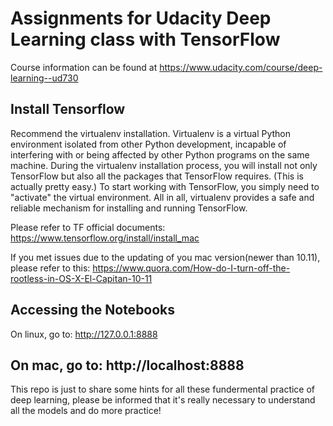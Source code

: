 Assignments for Udacity Deep Learning class with TensorFlow
===========================================================

Course information can be found at https://www.udacity.com/course/deep-learning--ud730


Install Tensorflow
-----------------------
Recommend the virtualenv installation. Virtualenv is a virtual Python environment isolated from other Python development, incapable of interfering with or being affected by other Python programs on the same machine. During the virtualenv installation process, you will install not only TensorFlow but also all the packages that TensorFlow requires. (This is actually pretty easy.) To start working with TensorFlow, you simply need to "activate" the virtual environment. All in all, virtualenv provides a safe and reliable mechanism for installing and running TensorFlow.

Please refer to TF official documents: https://www.tensorflow.org/install/install_mac

If you met issues due to the updating of you mac version(newer than 10.11), please refer to this: https://www.quora.com/How-do-I-turn-off-the-rootless-in-OS-X-El-Capitan-10-11

    
    
Accessing the Notebooks
-----------------------

On linux, go to: http://127.0.0.1:8888

On mac, go to: http://localhost:8888
-----------------------

This repo is just to share some hints for all these fundermental practice of deep learning, please be informed that it's really necessary to understand all the models and do more practice!



